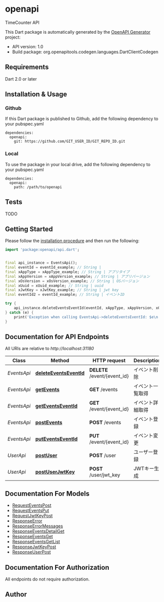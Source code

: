# openapi
TimeCounter API

This Dart package is automatically generated by the [OpenAPI Generator](https://openapi-generator.tech) project:

- API version: 1.0
- Build package: org.openapitools.codegen.languages.DartClientCodegen

## Requirements

Dart 2.0 or later

## Installation & Usage

### Github
If this Dart package is published to Github, add the following dependency to your pubspec.yaml
```
dependencies:
  openapi:
    git: https://github.com/GIT_USER_ID/GIT_REPO_ID.git
```

### Local
To use the package in your local drive, add the following dependency to your pubspec.yaml
```
dependencies:
  openapi:
    path: /path/to/openapi
```

## Tests

TODO

## Getting Started

Please follow the [installation procedure](#installation--usage) and then run the following:

```dart
import 'package:openapi/api.dart';


final api_instance = EventsApi();
final eventId = eventId_example; // String | 
final xAppType = xAppType_example; // String | アプリタイプ
final xAppVersion = xAppVersion_example; // String | アプリバージョン
final xOsVersion = xOsVersion_example; // String | OSバージョン
final xUuid = xUuid_example; // String | uuid
final xJwtKey = xJwtKey_example; // String | jwt key
final eventId2 = eventId_example; // String | イベントID

try {
    api_instance.deleteEventsEventId(eventId, xAppType, xAppVersion, xOsVersion, xUuid, xJwtKey, eventId2);
} catch (e) {
    print('Exception when calling EventsApi->deleteEventsEventId: $e\n');
}

```

## Documentation for API Endpoints

All URIs are relative to *http://localhost:31180*

Class | Method | HTTP request | Description
------------ | ------------- | ------------- | -------------
*EventsApi* | [**deleteEventsEventId**](doc//EventsApi.md#deleteeventseventid) | **DELETE** /event/{event_id} | イベント削除
*EventsApi* | [**getEvents**](doc//EventsApi.md#getevents) | **GET** /events | イベント一覧取得
*EventsApi* | [**getEventsEventId**](doc//EventsApi.md#geteventseventid) | **GET** /event/{event_id} | イベント詳細取得
*EventsApi* | [**postEvents**](doc//EventsApi.md#postevents) | **POST** /events | イベント登録
*EventsApi* | [**putEventsEventId**](doc//EventsApi.md#puteventseventid) | **PUT** /event/{event_id} | イベント変更
*UserApi* | [**postUser**](doc//UserApi.md#postuser) | **POST** /user | ユーザー登録
*UserApi* | [**postUserJwtKey**](doc//UserApi.md#postuserjwtkey) | **POST** /user/jwt_key | JWTキー生成


## Documentation For Models

 - [RequestEventsPost](doc//RequestEventsPost.md)
 - [RequestEventsPut](doc//RequestEventsPut.md)
 - [RequestJwtKeyPost](doc//RequestJwtKeyPost.md)
 - [ResponseError](doc//ResponseError.md)
 - [ResponseErrorMessages](doc//ResponseErrorMessages.md)
 - [ResponseEventsDetailGet](doc//ResponseEventsDetailGet.md)
 - [ResponseEventsGet](doc//ResponseEventsGet.md)
 - [ResponseEventsGetList](doc//ResponseEventsGetList.md)
 - [ResponseJwtKeyPost](doc//ResponseJwtKeyPost.md)
 - [ResponseUserPost](doc//ResponseUserPost.md)


## Documentation For Authorization

 All endpoints do not require authorization.


## Author




